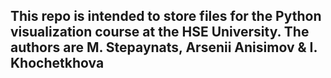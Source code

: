 ## This repo is intended to store files for the Python visualization course at the HSE University. The authors are M. Stepaynats, Arsenii Anisimov & I. Khochetkhova
